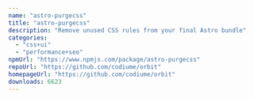 ```yaml
---
name: "astro-purgecss"
title: "astro-purgecss"
description: "Remove unused CSS rules from your final Astro bundle"
categories:
  - "css+ui"
  - "performance+seo"
npmUrl: "https://www.npmjs.com/package/astro-purgecss"
repoUrl: "https://github.com/codiume/orbit"
homepageUrl: "https://github.com/codiume/orbit"
downloads: 6623
---
```

